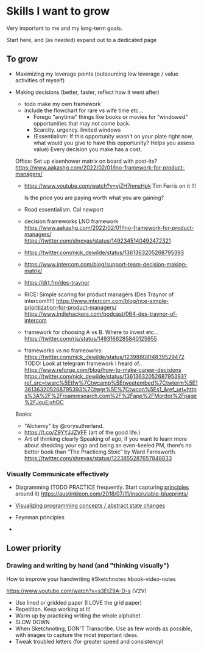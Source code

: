 # Skills I want to grow

Very important to me and my long-term goals.

Start here, and (as needed) expand out to a dedicated page

## To grow
- Maximizing my leverage points (outsourcing low leverage / value activities of myself)
- Making decisions (better, faster, reflect how it went after)
	- todo make my own framework 
	- include the flowchart for rare vs wife time etc...
		- Forego “anytime” things like books or movies for “windowed” opportunities that may not come back. 
		- Scarcity. urgency. limited windows
		- (Essentialism: If this opportunity wasn't on your plate right now,
		what would you give to have this opportunity? Helps you assess value)
		Every decision you make has a cost. 

	Office: Set up eisenhower matrix on board with post-its?
	https://www.aakashg.com/2022/02/01/lno-framework-for-product-managers/



	- https://www.youtube.com/watch?v=vjZH7nmsHpk Tim Ferris on it !!!

		Is the price you are paying worth what you are gaining?
	- Read essentialism. Cal newport

	- decision frameworks
	LNO framework
	https://www.aakashg.com/2022/02/01/lno-framework-for-product-managers/
	https://twitter.com/shreyas/status/1492345140492472321
	- https://twitter.com/nick_dewilde/status/1361363205268795393
	- https://www.intercom.com/blog/support-team-decision-making-matrix/
	- https://drt.fm/des-traynor
	- RICE: Simple scoring for product managers (Des Traynor of intercom!!!!)
		https://www.intercom.com/blog/rice-simple-prioritization-for-product-managers/
		https://www.indiehackers.com/podcast/064-des-traynor-of-intercom
	- framework for choosing A vs B. Where to invest etc...
	https://twitter.com/rjs/status/1493166285840125955
	- frameworks vs no frameowrks: https://twitter.com/nick_dewilde/status/1239880814839529472
	TODO: Look at telegram framework I heard of.. 
	https://www.reforge.com/blog/how-to-make-career-decisions
https://twitter.com/nick_dewilde/status/1361363205268795393?ref_src=twsrc%5Etfw%7Ctwcamp%5Etweetembed%7Ctwterm%5E1361363205268795393%7Ctwgr%5E%7Ctwcon%5Es1_&ref_url=https%3A%2F%2Froamresearch.com%2F%2Fapp%2FMordor%2Fpage%2FJouEixhOC
	
	Books:
	- "Alchemy" by @rorysutherland.
	- https://t.co/Z9YYJJZVFF (art of the good life.)
	- Art of thinking clearly
Speaking of ego, if you want to learn more about shedding your ego and being an even-keeled PM, there’s no better book than “The Practicing Stoic” by Ward Farnsworth.
	https://twitter.com/shreyas/status/1223855287657848833

### Visually Communicate effectively
- Diagramming (TODO PRACTICE frequently. Start capturing
[principles](../visualizations-graphics-diagrams/diagramming-first-principles-of-diagramming.md) around it)
https://austinkleon.com/2018/07/11/inscrutable-blueprints/

- [Visualizing programming concepts / abstract state
changes](../visualizations-graphics-diagrams/visualizing-programming-concepts-flow-blocks.md)

- Feynman principles

-  



## Lower priority
### Drawing and writing by hand (and "thinking visually")

How to improve your handwriting #Sketchnotes #book-video-notes

https://www.youtube.com/watch?v=s3EtZ9A-D-s (V2V)
- Use lined or gridded paper (I LOVE the grid paper)
- Repetition. Keep working at it!
- Warm up by practicing writing the whole alphabet
- SLOW DOWN
- When Sketchnoting, DON'T Transcribe. Use as few words as possible, with images to capture the most important ideas.
- Tweak troubled letters (for greater speed and consistency)
